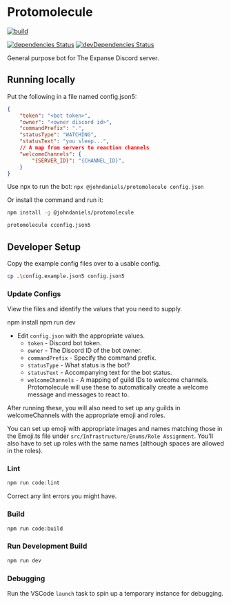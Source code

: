 # Protomolecule
<!-- [![Discord](https://discordapp.com/api/guilds/288472445822959618/embed.png)](https://discord.gg/js6mUj5) -->

[![build](https://github.com/The-Expanse-Discord/Protomolecule/workflows/build/badge.svg?branch=base)](https://github.com/The-Expanse-Discord/Protomolecule/actions?query=workflow%3Abuild)

[![dependencies Status](https://david-dm.org/the-expanse-discord/protomolecule/status.svg)](https://david-dm.org/the-expanse-discord/protomolecule)
[![devDependencies Status](https://david-dm.org/the-expanse-discord/protomolecule/dev-status.svg)](https://david-dm.org/the-expanse-discord/protomolecule?type=dev)

General purpose bot for The Expanse Discord server.

## Running locally

Put the following in a file named config.json5:

```json
{
	"token": "<bot token>",
	"owner": "<owner discord id>",
	"commandPrefix": ".",
	"statusType": "WATCHING",
	"statusText": "you sleep...",
	// A map from servers to reaction channels
	"welcomeChannels": {
        "{SERVER_ID}": "{CHANNEL_ID}",
    }
}
```

Use npx to run the bot:
`npx @johndaniels/protomolecule config.json`

Or install the command and run it:
```sh
npm install -g @johndaniels/protomolecule

protomolecule cconfig.json5
```




## Developer Setup
Copy the example config files over to a usable config.
```sh
cp .\config.example.json5 config.json5
```

### Update Configs
View the files and identify the values that you need to supply.

npm install
npm run dev
 - Edit `config.json` with the appropriate values.
	- `token` - Discord bot token.
	- `owner` - The Discord ID of the bot owner.
	- `commandPrefix` - Specify the command prefix.
	- `statusType` - What status is the bot?
	- `statusText` - Accompanying text for the bot status.
	- `welcomeChannels` - A mapping of guild IDs to welcome channels. Protomolecule will use these to automatically create a welcome message and messages to react to.

After running these, you will also need to set up any guilds in welcomeChannels with the appropriate emoji and roles.

You can set up emoji with appropriate images and names matching those in the Emoji.ts file under `src/Infrastructure/Enums/Role Assignment`. You'll also have to set up roles with the same names (although spaces are allowed in the roles). 

### Lint
```sh
npm run code:lint
```
Correct any lint errors you might have.

### Build
```sh
npm run code:build
```

### Run Development Build

```sh
npm run dev
```

### Debugging
Run the VSCode `launch` task to spin up a temporary instance for debugging.
